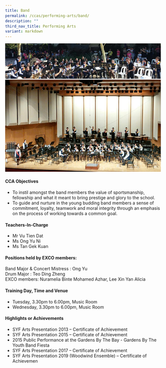 ```yaml
---
title: Band
permalink: /ccas/performing-arts/band/
description: ""
third_nav_title: Performing Arts
variant: markdown
---
```

<img src="/images/band1.jpg"><br>
<img src="/images/band2.jpg">
<h4>CCA Objectives</h4>
<ul>
<li>To instil amongst the band members the value of sportsmanship, fellowship and what it&nbsp;meant to bring prestige and glory to the school.</li>
<li>To guide and nurture in the young budding band members a sense of commitment, loyalty,&nbsp;teamwork and moral integrity through an emphasis on the process of working towards a&nbsp;common goal.</li>
</ul>
<h4>Teachers-In-Charge</h4>
<ul>
<li>Mr Vu Tien Dat</li>
<li>Ms Ong Yu Ni</li>
<li>Ms Tan Gek Kuan</li>
</ul>
<h4>Positions held by EXCO members:</h4>
<p>Band Major &amp; Concert Mistress : Ong Yu<br>Drum Major : Teo Ding Zheng<br>EXCO members: Nuramelia Binte Mohamed Azhar, Lee Xin Yan Alicia</p>
<h4>Training Day, Time and Venue</h4>
<ul>
<li>Tuesday, 3.30pm to 6.00pm, Music Room</li>
<li>Wednesday, 3.30pm to 6.00pm, Music Room</li>
</ul>
<h4>Highlights or Achievements</h4>
<ul>
<li>SYF Arts Presentation 2013 – Certificate of Achievement</li>
<li>SYF Arts Presentation 2015 – Certificate of Achievement</li>
<li>2015 Public Performance at the Gardens By The Bay - Gardens By The Youth Band&nbsp;Fiesta</li>
<li>SYF Arts Presentation 2017 – Certificate of Achievement</li>
<li>SYF Arts Presentation 2019 (Woodwind Ensemble) – Certificate of Achievemen</li>
</ul>